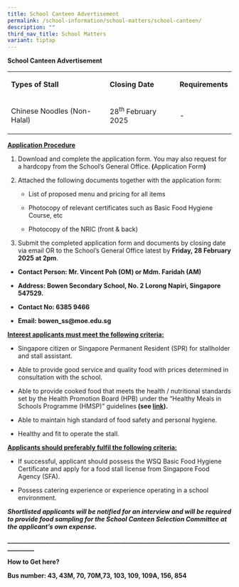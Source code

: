 ```yaml
---
title: School Canteen Advertisement
permalink: /school-information/school-matters/school-canteen/
description: ""
third_nav_title: School Matters
variant: tiptap
---
```

<p><strong>School Canteen Advertisement</strong>
</p>
<table style="minWidth: 75px">
<colgroup>
<col>
<col>
<col>
</colgroup>
<tbody>
<tr>
<td rowspan="1" colspan="1">
<p><strong>Types of Stall</strong>
</p>
</td>
<td rowspan="1" colspan="1">
<p><strong>Closing Date</strong>
</p>
</td>
<td rowspan="1" colspan="1">
<p><strong>Requirements</strong>
</p>
</td>
</tr>
<tr>
<td rowspan="1" colspan="1">
<p>Chinese Noodles (Non-Halal)</p>
</td>
<td rowspan="1" colspan="1">
<p>28<sup>th</sup> February 2025</p>
</td>
<td rowspan="1" colspan="1">
<p>-</p>
</td>
</tr>
</tbody>
</table>
<p><strong><u>Application Procedure</u></strong>
</p>
<ol data-tight="true" class="tight">
<li>
<p>Download and complete the application form. You may also request for a
hardcopy from the School’s General Office.<strong> (</strong><a rel="noopener noreferrer nofollow" target="_blank">Application Form</a><strong>)</strong>
</p>
</li>
<li>
<p>Attached the following documents together with the application form:</p>
<ul data-tight="true" class="tight">
<li>
<p>List of proposed menu and pricing for all items</p>
</li>
<li>
<p>Photocopy of relevant certificates such as Basic Food Hygiene Course,
etc</p>
</li>
<li>
<p>Photocopy of the NRIC (front &amp; back)</p>
</li>
</ul>
</li>
<li>
<p>Submit the completed application form and documents by closing date via
email OR to the School’s General Office latest by <strong>Friday, 28 February 2025 at 2pm</strong>.</p>
</li>
</ol>
<ul data-tight="true" class="tight">
<li>
<p><strong>Contact Person: Mr. Vincent Poh (OM) or Mdm. Faridah (AM)</strong>
</p>
</li>
<li>
<p><strong>Address: Bowen Secondary School, No. 2 Lorong Napiri, Singapore 547529.</strong>
</p>
</li>
<li>
<p><strong>Contact No: 6385 9466</strong>
</p>
</li>
<li>
<p><strong>Email: <a rel="noopener noreferrer nofollow" target="_blank">bowen_ss@moe.edu.sg</a></strong>
</p>
</li>
</ul>
<p><strong><u>Interest applicants must meet the following criteria:</u></strong>
</p>
<ul data-tight="true" class="tight">
<li>
<p>Singapore citizen or Singapore Permanent Resident (SPR) for stallholder
and stall assistant.</p>
</li>
<li>
<p>Able to provide good service and quality food with prices determined in
consultation with the school.</p>
</li>
<li>
<p>Able to provide cooked food that meets the health / nutritional standards
set by the Health Promotion Board (HPB) under the “Healthy Meals in Schools
Programme (HMSP)” guidelines<strong> (see&nbsp;<a href="https://www.hpb.gov.sg/schools/school-programmes/healthy-meals-in-schools-programme" rel="noopener noreferrer nofollow" target="_blank">link</a>).</strong>
</p>
</li>
<li>
<p>Able to maintain high standard of food safety and personal hygiene.</p>
</li>
<li>
<p>Healthy and fit to operate the stall.</p>
</li>
</ul>
<p><strong><u>Applicants should preferably fulfil the following criteria:</u></strong>
</p>
<ul data-tight="true" class="tight">
<li>
<p>If successful, applicant should possess the WSQ Basic Food Hygiene Certificate
and apply for a food stall license from Singapore Food Agency (SFA).</p>
</li>
<li>
<p>Possess catering experience or experience operating in a school environment.</p>
</li>
</ul>
<p><strong><em>Shortlisted applicants will be notified for an interview and will be required to provide food sampling for the School Canteen Selection Committee at the applicant’s own expense. </em></strong>
</p>
<p><strong>____________________________________________________________________________________</strong>
</p>
<p><strong>How to Get here?</strong>
</p>
<p><strong>Bus number: 43, 43M, 70, 70M,73, 103, 109, 109A, 156, 854</strong>
</p>